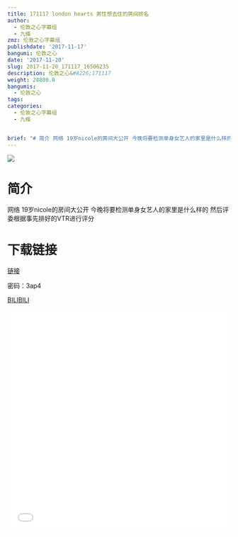 ```yaml
---
title: 171117 london hearts 男性想去住的房间排名
author:
  - 伦敦之心字幕组
  - 九條
zmz: 伦敦之心字幕组
publishdate: '2017-11-17'
bangumi: 伦敦之心
date: '2017-11-20'
slug: 2017-11-20_171117_16506235
description: 伦敦之心&#8226;171117
weight: 28880.0
bangumis:
  - 伦敦之心
tags:
categories:
  - 伦敦之心字幕组
  - 九條


brief: "# 简介 网络 19岁nicole的房间大公开 今晚将要检测单身女艺人的家里是什么样的 然后评委根据事先排好的VTR进行评分 # 下载链接"
---
```

![](https://i.imgur.com/lLw9YLR.png)
# 简介  
网络
19岁nicole的房间大公开 今晚将要检测单身女艺人的家里是什么样的 然后评委根据事先排好的VTR进行评分

# 下载链接
<a href="http://pan.baidu.com/s/1gfPExhh" target="_blank">链接</a>

密码：3ap4


  [BILIBILI](https://www.bilibili.com/video/av16506235/)

<div class="vcontainer">  <iframe class="video" src="//www.bilibili.com/blackboard/player.html?aid=16506235" width="100%" height="500" frameborder="0" allowfullscreen="allowfullscreen"></iframe></div>
